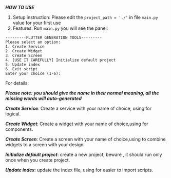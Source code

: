 ***HOW TO USE***

1. Setup instruction:
Please edit the `project_path = './'` in file `main.py` value for your first use
2. Features:
    Run `main.py` you will see the panel:
```
---------FLUTTER GENERATION TOOLS---------
Please select an option:
1. Create Service
2. Create Widget
3. Create Screen
4. [USE IT CAREFULLY] Initialize default project
5. Update index
6. Exit script
Enter your choice (1-6): 
```

For details: 


***Please note: you should give the name in their normal meaning, all the missing words will auto-generated***


***Create Service***: Create a service with your name of choice, using for logical.

***Create Widget***: Create a widget with your name of choice,using for components.

***Create Screen***: Create a screen with your name of choice,using to combine widgets to a screen with your design.

***Initialize default project***:  create a new project, beware , it should run only once when you create project.

***Update index***: update the index file, using for easier to import scripts.